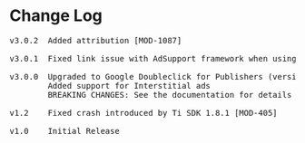 # Change Log
<pre>
v3.0.2  Added attribution [MOD-1087]

v3.0.1  Fixed link issue with AdSupport framework when using iOS SDK prior to 6.0

v3.0.0  Upgraded to Google Doubleclick for Publishers (version 6.2.1)
        Added support for Interstitial ads
        BREAKING CHANGES: See the documentation for details

v1.2	Fixed crash introduced by Ti SDK 1.8.1 [MOD-405]

v1.0    Initial Release
